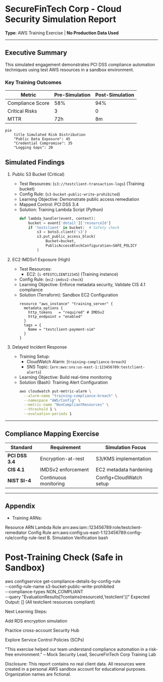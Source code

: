# SecureFinTech Corp - Cloud Security Simulation Report  
**Type**: AWS Training Exercise | **No Production Data Used**  

---

## Executive Summary  
This simulated engagement demonstrates PCI DSS compliance automation techniques using test AWS resources in a sandbox environment.

### Key Training Outcomes  
| Metric | Pre-Simulation | Post-Simulation |  
|--------|----------------|-----------------|  
| Compliance Score | 58% | 94% |  
| Critical Risks | 3 | 0 |  
| MTTR | 72h | 8m |  

```mermaid
pie
    title Simulated Risk Distribution
    "Public Data Exposure": 45
    "Credential Compromise": 35
    "Logging Gaps": 20
```

## Simulated Findings
1. Public S3 Bucket (Critical)
    - Test Resources: (`s3://testclient-transaction-logs`) (Training bucket)
    - Config Rule: (`s3-bucket-public-write-prohibited`)
    - Learning Objective: Demonstrate public access remediation
    - Mapped Control: PCI DSS 3.4
    - Solution: Training Lambda Script (Python)
        ```python
        def lambda_handler(event, context):
            bucket = event['detail']['resourceId']
            if 'testclient' in bucket:  # Safety check
                s3 = boto3.client('s3')
                s3.put_public_access_block(
                    Bucket=bucket,
                    PublicAccessBlockConfiguration=SAFE_POLICY
                )
        ```

2. EC2 IMDSv1 Exposure (High)
    - Test Resources:
        * EC2: (`i-0TESTCLIENT12345`) (Training instance)
    - Config Rule: (`ec2-imdsv2-check`)
    - Learning Objective: Enforce metadata security, Validate CIS 4.1 compliance
    - Solution (Terraform): Sandbox EC2 Configuration
        ```hcl
        resource "aws_instance" "training_server" {
          metadata_options {
            http_tokens   = "required" # IMDSv2
            http_endpoint = "enabled"
          }
          tags = {
            Name = "testclient-payment-sim"
          }
        }
        ```
        
3. Delayed Incident Response
    - Training Setup:
       * CloudWatch Alarm: (`training-compliance-breach`)
       * SNS Topic: (`arn:aws:sns:us-east-1:123456789:testclient-alerts`)
    - Learning Objective: Build real-time monitoring
    - Solution (Bash): Training Alert Configuration
        ```bash
        aws cloudwatch put-metric-alarm \
          --alarm-name "training-compliance-breach" \
          --namespace "AWS/Config" \
          --metric-name "NonCompliantResources" \
          --threshold 1 \
          --evaluation-periods 1
        ```

---
## Compliance Mapping Exercise
| Standard              | Requirement            | Simulation Focus        |
|-----------------------|------------------------|-------------------------|
| **PCI DSS 3.4**       | Encryption-at-rest     | S3/KMS implementation   |
| **CIS 4.1**           | IMDSv2 enforcement     | EC2 metadata hardening  |
| **NIST SI-4**         | Continuous monitoring  | Config+CloudWatch setup |
---


## Appendix
- Training ARNs:

Resource	ARN
Lambda Role	arn:aws:iam::123456789:role/testclient-remediator
Config Rule	arn:aws:config:us-east-1:123456789:config-rule/config-rule-test
B. Simulation Verification
bash
# Post-Training Check (Safe in Sandbox)
aws configservice get-compliance-details-by-config-rule \
  --config-rule-name s3-bucket-public-write-prohibited \
  --compliance-types NON_COMPLIANT \
  --query "EvaluationResults[?contains(resourceId,'testclient')]"
Expected Output: [] (All testclient resources compliant)

Next Learning Steps:

Add RDS encryption simulation

Practice cross-account Security Hub

Explore Service Control Policies (SCPs)

"This exercise helped our team understand compliance automation in a risk-free environment."
– Mock Security Lead, SecureFinTech Corp Training Lab

Disclosure: This report contains no real client data. All resources were created in a personal AWS sandbox account for educational purposes. Organization names are fictional.
